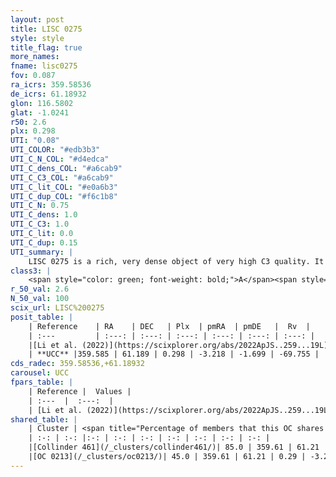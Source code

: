 ```yaml
---
layout: post
title: LISC 0275
style: style
title_flag: true
more_names: 
fname: lisc0275
fov: 0.087
ra_icrs: 359.58536
de_icrs: 61.18932
glon: 116.5802
glat: -1.0241
r50: 2.6
plx: 0.298
UTI: "0.08"
UTI_COLOR: "#edb3b3"
UTI_C_N_COL: "#d4edca"
UTI_C_dens_COL: "#a6cab9"
UTI_C_C3_COL: "#a6cab9"
UTI_C_lit_COL: "#e0a6b3"
UTI_C_dup_COL: "#f6c1b8"
UTI_C_N: 0.75
UTI_C_dens: 1.0
UTI_C_C3: 1.0
UTI_C_lit: 0.0
UTI_C_dup: 0.15
UTI_summary: |
    LISC 0275 is a rich, very dense object of very high C3 quality. It was recently reported in the literature.<br><br><span style="color: #99180f; font-weight: bold;">Warning: </span>This is likely a duplicate object, which shares a large percentage of members with at least one previously reported entry.
class3: |
    <span style="color: green; font-weight: bold;">A</span><span style="color: green; font-weight: bold;">A</span>
r_50_val: 2.6
N_50_val: 100
scix_url: LISC%200275
posit_table: |
    | Reference    | RA    | DEC   | Plx  | pmRA  | pmDE   |  Rv  |
    | :---         | :---: | :---: | :---: | :---: | :---: | :---: |
    |[Li et al. (2022)](https://scixplorer.org/abs/2022ApJS..259...19L) | 359.25 | 61.102 | 0.309 | -3.125 | -1.632 | -- |
    | **UCC** |359.585 | 61.189 | 0.298 | -3.218 | -1.699 | -69.755 | 
cds_radec: 359.58536,+61.18932
carousel: UCC
fpars_table: |
    | Reference |  Values |
    | :---  |  :---:  |
    | [Li et al. (2022)](https://scixplorer.org/abs/2022ApJS..259...19L) | `E(V-I)=0.75, m-M=11.2, Age=0.1, Z=0.001, fbin=0.55` |
shared_table: |
    | Cluster | <span title="Percentage of members that this OC shares with the ones listed">%</span>   | RA   | DEC   | Plx   | pmRA  | pmDE  | Rv | UTI |
    | :-: | :-: |:-: | :-: | :-: | :-: | :-: | :-: | :-: |
    |[Collinder 461](/_clusters/collinder461/)| 85.0 | 359.61 | 61.21 | 0.29 | -3.25 | -1.72 | -69.41 |0.96 |
    |[OC 0213](/_clusters/oc0213/)| 45.0 | 359.61 | 61.21 | 0.29 | -3.24 | -1.71 | -58.93 |0.0 |
---
```

